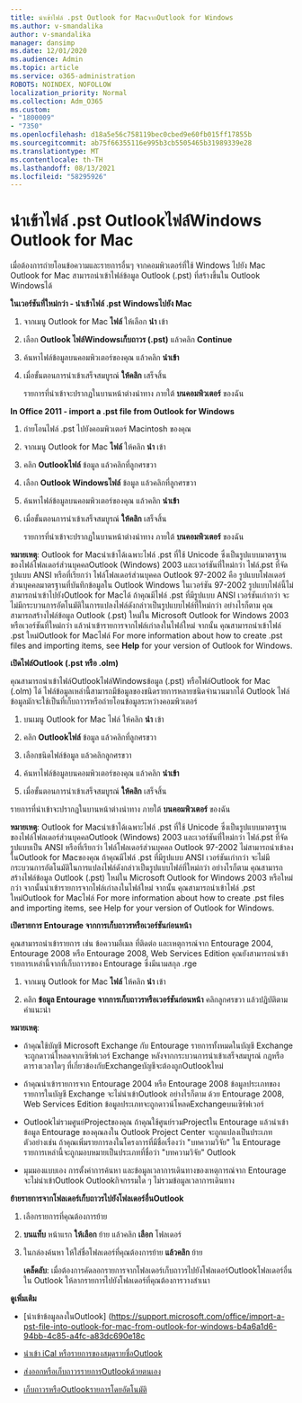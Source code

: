 ```yaml
---
title: นําเข้าไฟล์ .pst Outlook for MacจากOutlook for Windows
ms.author: v-smandalika
author: v-smandalika
manager: dansimp
ms.date: 12/01/2020
ms.audience: Admin
ms.topic: article
ms.service: o365-administration
ROBOTS: NOINDEX, NOFOLLOW
localization_priority: Normal
ms.collection: Adm_O365
ms.custom:
- "1800009"
- "7350"
ms.openlocfilehash: d18a5e56c758119bec0cbed9e60fb015ff17855b
ms.sourcegitcommit: ab75f66355116e995b3cb5505465b31989339e28
ms.translationtype: MT
ms.contentlocale: th-TH
ms.lasthandoff: 08/13/2021
ms.locfileid: "58295926"
---
```

# <a name="import-a-pst-file-from-outlook-for-windows-to-outlook-for-mac"></a>นําเข้าไฟล์ .pst Outlookไฟล์Windows Outlook for Mac 

เมื่อต้องการถ่ายโอนข้อความและรายการอื่นๆ จากคอมพิวเตอร์ที่ใช้ Windows ไปยัง Mac Outlook for Mac สามารถนําเข้าไฟล์ข้อมูล Outlook (.pst) ที่สร้างขึ้นใน Outlook Windowsได้

**ในเวอร์ชันที่ใหม่กว่า - นําเข้าไฟล์ .pst Windowsไปยัง Mac**

1. จากเมนู Outlook for Mac **ไฟล์** ให้เลือก **นํา** เข้า

2. เลือก **Outlook ไฟล์Windowsเก็บถาวร (.pst)** แล้วคลิก **Continue**

3. ค้นหาไฟล์ข้อมูลบนคอมพิวเตอร์ของคุณ แล้วคลิก **นําเข้า**

4. เมื่อขั้นตอนการนําเข้าเสร็จสมบูรณ์ **ให้คลิก** เสร็จสิ้น

   รายการที่นําเข้าจะปรากฏในบานหน้าต่างนําทาง ภายใต้ **บนคอมพิวเตอร์** ของฉัน


**In Office 2011 - import a .pst file from Outlook for Windows**

1. ถ่ายโอนไฟล์ .pst ไปยังคอมพิวเตอร์ Macintosh ของคุณ

2. จากเมนู Outlook for Mac **ไฟล์** ให้คลิก **นํา** เข้า

3. คลิก **Outlookไฟล์** ข้อมูล แล้วคลิกที่ลูกศรขวา

4. เลือก **Outlook Windowsไฟล์** ข้อมูล แล้วคลิกที่ลูกศรขวา

5. ค้นหาไฟล์ข้อมูลบนคอมพิวเตอร์ของคุณ แล้วคลิก **นําเข้า**

6. เมื่อขั้นตอนการนําเข้าเสร็จสมบูรณ์ **ให้คลิก** เสร็จสิ้น

   รายการที่นําเข้าจะปรากฏในบานหน้าต่างนําทาง ภายใต้ **บนคอมพิวเตอร์** ของฉัน

**หมายเหตุ**: Outlook for Macนําเข้าได้เฉพาะไฟล์ .pst ที่ใช้ Unicode ซึ่งเป็นรูปแบบมาตรฐานของไฟล์โฟลเดอร์ส่วนบุคคลOutlook (Windows) 2003 และเวอร์ชันที่ใหม่กว่า ไฟล์.pst ที่จัดรูปแบบ ANSI หรือที่เรียกว่า ไฟล์โฟลเดอร์ส่วนบุคคล Outlook 97-2002 คือ รูปแบบโฟลเดอร์ส่วนบุคคลมาตรฐานที่บันทึกข้อมูลใน Outlook Windows ในเวอร์ชัน 97-2002 รูปแบบไฟล์นี้ไม่สามารถนําเข้าไปยังOutlook for Macได้ ถ้าคุณมีไฟล์ .pst ที่มีรูปแบบ ANSI เวอร์ชันเก่ากว่า จะไม่มีกระบวนการอัตโนมัติในการแปลงไฟล์ดังกล่าวเป็นรูปแบบไฟล์ที่ใหม่กว่า อย่างไรก็ตาม คุณสามารถสร้างไฟล์ข้อมูล Outlook (.pst) ใหม่ใน Microsoft Outlook for Windows 2003 หรือเวอร์ชันที่ใหม่กว่า แล้วนําเข้ารายการจากไฟล์เก่าลงในไฟล์ใหม่ จากนั้น คุณสามารถนําเข้าไฟล์ .pst ใหม่Outlook for Macไฟล์ For more information about how to create .pst files and importing items, see **Help** for your version of Outlook for Windows.

**เปิดไฟล์Outlook (.pst หรือ .olm)**

คุณสามารถนําเข้าไฟล์Outlookไฟล์Windowsข้อมูล (.pst) หรือไฟล์Outlook for Mac (.olm) ได้ ไฟล์ข้อมูลเหล่านี้สามารถมีข้อมูลของชนิดรายการหลายชนิดจํานวนมากได้ Outlook ไฟล์ข้อมูลมักจะใช้เป็นที่เก็บถาวรหรือถ่ายโอนข้อมูลระหว่างคอมพิวเตอร์

1. บนเมนู Outlook for Mac ไฟล์ ให้คลิก **นํา** เข้า

2. คลิก **Outlookไฟล์** ข้อมูล แล้วคลิกที่ลูกศรขวา

3. เลือกชนิดไฟล์ข้อมูล แล้วคลิกลูกศรขวา

4. ค้นหาไฟล์ข้อมูลบนคอมพิวเตอร์ของคุณ แล้วคลิก **นําเข้า**

5. เมื่อขั้นตอนการนําเข้าเสร็จสมบูรณ์ **ให้คลิก** เสร็จสิ้น

รายการที่นําเข้าจะปรากฏในบานหน้าต่างนําทาง ภายใต้ **บนคอมพิวเตอร์** ของฉัน

**หมายเหตุ**: Outlook for Macนําเข้าได้เฉพาะไฟล์ .pst ที่ใช้ Unicode ซึ่งเป็นรูปแบบมาตรฐานของไฟล์โฟลเดอร์ส่วนบุคคลOutlook (Windows) 2003 และเวอร์ชันที่ใหม่กว่า ไฟล์.pst ที่จัดรูปแบบเป็น ANSI หรือที่เรียกว่า ไฟล์โฟลเดอร์ส่วนบุคคล Outlook 97-2002 ไม่สามารถนําเข้าลงในOutlook for Macของคุณ ถ้าคุณมีไฟล์ .pst ที่มีรูปแบบ ANSI เวอร์ชันเก่ากว่า จะไม่มีกระบวนการอัตโนมัติในการแปลงไฟล์ดังกล่าวเป็นรูปแบบไฟล์ที่ใหม่กว่า อย่างไรก็ตาม คุณสามารถสร้างไฟล์ข้อมูล Outlook (.pst) ใหม่ใน Microsoft Outlook for Windows 2003 หรือใหม่กว่า จากนั้นนําเข้ารายการจากไฟล์เก่าลงในไฟล์ใหม่ จากนั้น คุณสามารถนําเข้าไฟล์ .pst ใหม่Outlook for Macไฟล์ For more information about how to create .pst files and importing items, see Help for your version of Outlook for Windows. 

**เปิดรายการ Entourage จากการเก็บถาวรหรือเวอร์ชันก่อนหน้า**

คุณสามารถนําเข้ารายการ เช่น ข้อความอีเมล ที่ติดต่อ และเหตุการณ์จาก Entourage 2004, Entourage 2008 หรือ Entourage 2008, Web Services Edition คุณยังสามารถนําเข้ารายการเหล่านี้จากที่เก็บถาวรของ Entourage ซึ่งมีนามสกุล .rge

1. จากเมนู Outlook for Mac **ไฟล์** ให้คลิก **นํา** เข้า

2. คลิก **ข้อมูล Entourage จากการเก็บถาวรหรือเวอร์ชันก่อนหน้า** คลิกลูกศรขวา แล้วปฏิบัติตามคําแนะนํา

**หมายเหตุ**:
- ถ้าคุณใช้บัญชี Microsoft Exchange กับ Entourage รายการทั้งหมดในบัญชี Exchange จะถูกดาวน์โหลดจากเซิร์ฟเวอร์ Exchange หลังจากกระบวนการนําเข้าเสร็จสมบูรณ์ กฎหรือตารางเวลาใดๆ ที่เกี่ยวข้องกับExchangeบัญชีจะต้องถูกOutlookใหม่

- ถ้าคุณนําเข้ารายการจาก Entourage 2004 หรือ Entourage 2008 ข้อมูลประเภทของรายการในบัญชี Exchange จะไม่นําเข้าOutlook อย่างไรก็ตาม ด้วย Entourage 2008, Web Services Edition ข้อมูลประเภทจะถูกดาวน์โหลดExchangeบนเซิร์ฟเวอร์

- Outlookไม่รวมศูนย์Projectของคุณ ถ้าคุณใช้ศูนย์รวมProjectใน Entourage แล้วนําเข้าข้อมูล Entourage ของคุณลงใน Outlook Project Center จะถูกแปลงเป็นประเภท ตัวอย่างเช่น ถ้าคุณเพิ่มรายการลงในโครงการที่มีชื่อเรื่องว่า "บทความวิจัย" ใน Entourage รายการเหล่านี้จะถูกมอบหมายเป็นประเภทที่ชื่อว่า "บทความวิจัย" Outlook

- มุมมองแบบเอง การตั้งค่าการค้นหา และข้อมูลเวลาการเดินทางของเหตุการณ์จาก Entourage จะไม่นําเข้าOutlook Outlookกิจกรรมใด ๆ ไม่รวมข้อมูลเวลาการเดินทาง

**ย้ายรายการจากโฟลเดอร์เก็บถาวรไปยังโฟลเดอร์อื่นOutlook**

1. เลือกรายการที่คุณต้องการย้าย

2. **บนแท็บ** หน้าแรก **ให้เลือก** ย้าย แล้วคลิก **เลือก** โฟลเดอร์

3. ในกล่องค้นหา ให้ใส่ชื่อโฟลเดอร์ที่คุณต้องการย้าย **แล้วคลิก** ย้าย

   **เคล็ดลับ**: เมื่อต้องการคัดลอกรายการจากโฟลเดอร์เก็บถาวรไปยังโฟลเดอร์Outlookโฟลเดอร์อื่นใน Outlook ให้ลากรายการไปยังโฟลเดอร์ที่คุณต้องการวางสําเนา

**ดูเพิ่มเติม**

- [นําเข้าข้อมูลลงในOutlook] (https://support.microsoft.com/office/import-a-pst-file-into-outlook-for-mac-from-outlook-for-windows-b4a6a1d6-94bb-4c85-a4fc-a83dc690e18c

- [นําเข้า iCal หรือรายการของสมุดรายชื่อOutlook](https://support.microsoft.com/office/import-ical-or-address-book-items-into-outlook-for-mac-0450a248-6a40-4f84-ba9c-6c545bc11639)


- [ส่งออกหรือเก็บถาวรรายการOutlookด้วยตนเอง](https://support.microsoft.com/office/export-items-to-an-archive-file-in-outlook-for-mac-281a62bf-cc42-46b1-9ad5-6bda80ca3106)

- [เก็บถาวรหรือOutlookรายการโดยอัตโนมัติ](https://support.microsoft.com/office/automatically-archive-or-back-up-outlook-for-mac-items-441fcce5-2262-4b64-ac8c-fa949df989f5)

